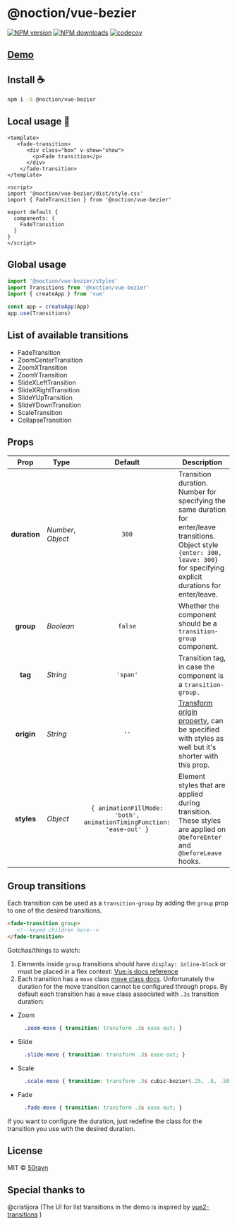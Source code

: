 # @noction/vue-bezier

[![NPM version](https://img.shields.io/npm/v/@noction/vue-bezier.svg?style=flat)](https://npmjs.com/package/@noction/vue-bezier)
[![NPM downloads](https://img.shields.io/npm/dm/@noction/vue-bezier.svg?style=flat)](https://npmjs.com/package/@noction/vue-bezier)
[![codecov](https://codecov.io/gh/Noction/vue-bezier/branch/master/graph/badge.svg?token=IJ9ZDYJ65Z)](https://codecov.io/gh/Noction/vue-bezier)

## [Demo](https://noction.github.io/vue-bezier)

## Install :coffee:

```bash
npm i -S @noction/vue-bezier
```

## Local usage :rocket:

```vue
<template>
   <fade-transition>
      <div class="box" v-show="show">
        <p>Fade transition</p>
      </div>
    </fade-transition>
</template>

<script>
import '@noction/vue-bezier/dist/style.css'
import { FadeTransition } from '@noction/vue-bezier'

export default {
  components: {
    FadeTransition
  }
}
</script>
```

## Global usage
```js
import '@noction/vue-bezier/styles'
import Transitions from '@noction/vue-bezier'
import { createApp } from 'vue'

const app = createApp(App)
app.use(Transitions)
```

## List of available transitions
- FadeTransition
- ZoomCenterTransition
- ZoomXTransition
- ZoomYTransition
- SlideXLeftTransition
- SlideXRightTransition
- SlideYUpTransition
- SlideYDownTransition
- ScaleTransition
- CollapseTransition

## Props

|     Prop     | Type               |                               Default                                | Description                                                                                                                                                                               |
|:------------:|--------------------|:--------------------------------------------------------------------:|-------------------------------------------------------------------------------------------------------------------------------------------------------------------------------------------|
| **duration** | _Number_, _Object_ |                                `300`                                 | Transition duration. Number for specifying the same duration for enter/leave transitions. <br> Object style `{enter: 300, leave: 300}` for specifying explicit durations for enter/leave. |
|  **group**   | _Boolean_          |                               `false`                                | Whether the component should be a `transition-group` component.                                                                                                                           |
|   **tag**    | _String_           |                               `'span'`                               | Transition tag, in case the component is a `transition-group.`                                                                                                                            |
|  **origin**  | _String_           |                                 `''`                                 | [Transform origin property](https://tympanus.net/codrops/css_reference/transform-origin/), can be specified with styles as well but it's shorter with this prop.                          |
|  **styles**  | _Object_           | `{ animationFillMode: 'both', animationTimingFunction: 'ease-out' }` | Element styles that are applied during transition. These styles are applied on `@beforeEnter` and `@beforeLeave` hooks.                                                                   |

## Group transitions
Each transition can be used as a `transition-group` by adding the `group` prop to one of the desired transitions.
```html
<fade-transition group>
   <!--keyed children here-->
</fade-transition>
```
Gotchas/things to watch:
1. Elements inside `group` transitions should have `display: inline-block` or must be placed in a flex context:
   [Vue.js docs reference](https://vuejs.org/v2/guide/transitions.html#List-Move-Transitions)
2. Each transition has a `move` class [move class docs](https://vuejs.org/v2/guide/transitions.html#List-Move-Transitions).
   Unfortunately the duration for the move transition cannot be configured through props. By default each transition has a `move` class associated
   with `.3s` transition duration:

- Zoom
  ```css
    .zoom-move { transition: transform .3s ease-out; }
  ```
- Slide
  ```css
    .slide-move { transition: transform .3s ease-out; }
  ```
- Scale
  ```css
    .scale-move { transition: transform .3s cubic-bezier(.25, .8, .50, 1); }
  ``` 
- Fade
  ```css
    .fade-move { transition: transform .3s ease-out; }
   ``` 
If you want to configure the duration, just redefine the class for the transition you use with the desired duration.

## License

MIT &copy; [50rayn](https://github.com/50rayn)

## Special thanks to

@cristijora (The UI for list transitions in the demo is inspired by [vue2-transitions](https://github.com/BinarCode/vue2-transitions) )  
